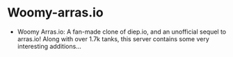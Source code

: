 # Woomy-arras.io
- Woomy Arras.io: A fan-made clone of diep.io, and an unofficial sequel to arras.io! Along with over 1.7k tanks, this server contains some very interesting additions...